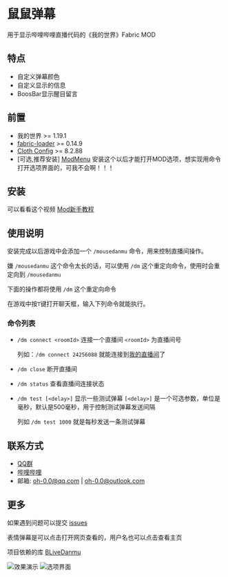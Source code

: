 # 鼠鼠弹幕

用于显示哔哩哔哩直播代码的《我的世界》Fabric MOD

## 特点
- 自定义弹幕颜色
- 自定义显示的信息
- BoosBar显示醒目留言

## 前置

- 我的世界 >= 1.19.1
- [fabric-loader](https://github.com/FabricMC/fabric-loader) >= 0.14.9
- [Cloth Config](https://github.com/shedaniel/cloth-config) >= 8.2.88
- [可选,推荐安装] [ModMenu](https://github.com/TerraformersMC/ModMenu)
 安装这个以后才能打开MOD选项，想实现用命令打开选项界面的，可我不会啊！！！

## 安装

可以看看这个视频 [Mod新手教程](https://www.bilibili.com/video/BV1cX4y1T7RZ)

## 使用说明

安装完成以后游戏中会添加一个 `/mousedanmu` 命令，用来控制直播间操作。

嫌 `/mousedanmu` 这个命令太长的话，可以使用 `/dm` 这个重定向命令，使用时会重定向到 `/mousedanmu`

下面的操作都将使用 `/dm` 这个重定向命令

在游戏中按`T`键打开聊天框，输入下列命令就能执行。

### 命令列表

- `/dm connect <roomId>` 连接一个直播间 `<roomId>` 为直播间号

  列如：`/dm connect 24256088` 就能连接到[我的直播间](https://live.bilibili.com/24256088)了

- `/dm close` 断开直播间
- `/dm status` 查看直播间连接状态
- `/dm test [<delay>]` 显示一些测试弹幕 `[<delay>]` 是一个可选参数，单位是毫秒，默认是500毫秒，用于控制测试弹幕发送间隔

  列如 `/dm test 1000` 就是每秒发送一条测试弹幕

## 联系方式
- [QQ群](https://jq.qq.com/?_wv=1027&k=nImOUpnV)
- [哔哩哔哩](https://space.bilibili.com/345259002)
- 邮箱: oh-0.0@qq.com | oh-0.0@outlook.com

## 更多

如果遇到问题可以提交 [issues](https://github.com/LiQing-Code/mouse-danmu/issues)

表情弹幕是可以点击打开网页查看的，用户名也可以点击查看主页

项目依赖的库 [BLiveDanmu](https://github.com/LiQing-Code/BLiveDanmu/tree/master)

![效果演示](https://user-images.githubusercontent.com/51829935/206930179-9e6a5419-0127-4cf3-9f36-7554a66e448a.png)
![选项界面](https://user-images.githubusercontent.com/51829935/206930213-3c101622-2f8f-4fcd-949d-46b971d9d552.png)
